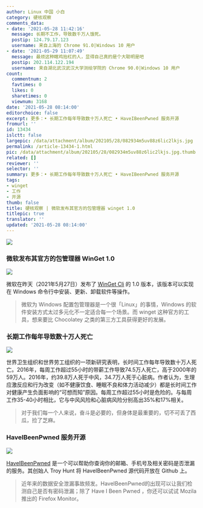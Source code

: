 ```yaml
---
author: Linux 中国 小白
category: 硬核观察
comments_data:
- date: '2021-05-28 11:42:16'
  message: 长期不工作，导致数千万人饿死。
  postip: 124.79.17.123
  username: 来自上海的 Chrome 91.0|Windows 10 用户
- date: '2021-05-29 11:07:49'
  message: 最烦这种瞎鸡抬杠的人，显得自己真的是个大聪明是吧
  postip: 202.114.122.194
  username: 来自湖北武汉武汉大学测绘学院的 Chrome 90.0|Windows 10 用户
count:
  commentnum: 2
  favtimes: 0
  likes: 0
  sharetimes: 0
  viewnum: 3168
date: '2021-05-28 08:14:00'
editorchoice: false
excerpt: 更多：• 长期工作每年导致数十万人死亡 • HaveIBeenPwned 服务开源
fromurl: ''
id: 13434
islctt: false
largepic: /data/attachment/album/202105/28/082934m5uv88z6lic2lkjs.jpg
permalink: /article-13434-1.html
pic: /data/attachment/album/202105/28/082934m5uv88z6lic2lkjs.jpg.thumb.jpg
related: []
reviewer: ''
selector: ''
summary: 更多：• 长期工作每年导致数十万人死亡 • HaveIBeenPwned 服务开源
tags:
- winget
- 工作
- 开源
thumb: false
title: 硬核观察 | 微软发布其官方的包管理器 winget 1.0
titlepic: true
translator: ''
updated: '2021-05-28 08:14:00'
---
```


![](/data/attachment/album/202105/28/082934m5uv88z6lic2lkjs.jpg)


### 微软发布其官方的包管理器 WinGet 1.0


![](/data/attachment/album/202105/28/082736ndlurh5eadthlxah.gif)


微软在昨天（2021年5月27日）发布了 [WinGet Cli](https://github.com/microsoft/winget-cli/releases/tag/v1.0.11451) 的 1.0 版本，该版本可以实现在 Windows 命令行中安装、更新、卸载软件等操作。



> 
> 微软为 Windows 配置包管理器是一个很「Linux」的事情，Windows 的软件安装方式太过多元化不一定适合每一个场景。而 winget 这种官方的工具，想来要比 Chocolatey 之类的第三方工具获得更好的发展。
> 
> 
> 


### 长期工作每年导致数十万人死亡


![](/data/attachment/album/202105/28/081226jpeiahbhi5ibnxf0.jpg)


世界卫生组织和世界劳工组织的一项新研究表明，长时间工作每年导致数十万人死亡。2016年，每周工作超过55小时的带薪工作导致74.5万人死亡，高于2000年的59万人。2016年，约39.8万人死于中风，34.7万人死于心脏病。作者认为，生理应激反应和行为改变（如不健康饮食、睡眠不良和体力活动减少）都是长时间工作对健康产生负面影响的“可想而知”原因。每周工作超过55小时是危险的。与每周工作35-40小时相比，它与中风风险和心脏病风险分别高出35%和17%相关。



> 
> 对于我们每一个人来说，奋斗是必要的，但身体是最重要的，切不可丢了西瓜，捡了芝麻。 
> 
> 
> 


### HaveIBeenPwned 服务开源


![](/data/attachment/album/202105/28/081236zkqiugjxv6nang0x.jpg)


[HaveIBeenPwned](https://github.com/HaveIBeenPwned ) 是一个可以帮助你查询你的邮箱、手机号及相关密码是否泄漏的服务。其创始人 Troy Hunt 将 HaveIBeenPwned 源代码开放在 Github 上。



> 
> 近年来的数据安全泄漏事故频发。HaveIBeenPwned的出现可以让我们检测自己是否有密码泄漏；除了 Have I Been Pwned ，你还可以试试 Mozila 推出的 Firefox Monitor。
> 
> 
>